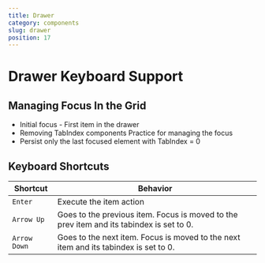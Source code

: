 ```yaml
---
title: Drawer
category: components
slug: drawer
position: 17
---
```

# Drawer Keyboard Support

## Managing Focus In the Grid

- Initial focus - First item in the drawer
- Removing TabIndex components Practice for managing the focus
- Persist only the last focused element with TabIndex = 0

## Keyboard Shortcuts

| Shortcut | Behavior |
|----------|----------|
| `Enter` | Execute the item action |
| `Arrow Up` | Goes to the previous item. Focus is moved to the prev item and its tabindex is set to 0. |
| `Arrow Down` | Goes to the next item. Focus is moved to the next item and its tabindex is set to 0. |


